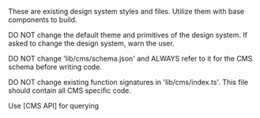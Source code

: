 These are existing design system styles and files. Utilize them with base components to build.

DO NOT change the default theme and primitives of the design system. If asked to change the design system, warn the user.

DO NOT change 'lib/cms/schema.json' and ALWAYS refer to it for the CMS schema before writing code.

DO NOT change existing function signatures in 'lib/cms/index.ts'. This file should contain all CMS specific code.

Use [CMS API] for querying
